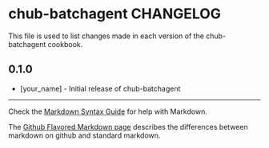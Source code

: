 chub-batchagent CHANGELOG
=========================

This file is used to list changes made in each version of the chub-batchagent cookbook.

0.1.0
-----
- [your_name] - Initial release of chub-batchagent

- - -
Check the [Markdown Syntax Guide](http://daringfireball.net/projects/markdown/syntax) for help with Markdown.

The [Github Flavored Markdown page](http://github.github.com/github-flavored-markdown/) describes the differences between markdown on github and standard markdown.
